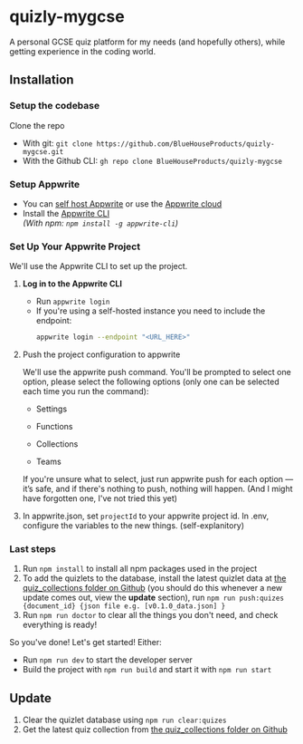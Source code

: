 # **quizly-mygcse**

A personal GCSE quiz platform for my needs (and hopefully others), while getting experience in the coding world.

## Installation

### Setup the codebase
Clone the repo
   - With git: `git clone https://github.com/BlueHouseProducts/quizly-mygcse.git`
   - With the Github CLI: `gh repo clone BlueHouseProducts/quizly-mygcse`

### Setup Appwrite
- You can [self host Appwrite](https://appwrite.io/docs/advanced/self-hosting) or use the [Appwrite cloud](https://cloud.appwrite.io)
- Install the [Appwrite CLI](https://appwrite.io/docs/tooling/command-line/installation)<br>
  *(With npm: `npm install -g appwrite-cli`)*

### Set Up Your Appwrite Project
We'll use the Appwrite CLI to set up the project.

1. **Log in to the Appwrite CLI**
    - Run `appwrite login`
    - If you're using a self-hosted instance you need to include the endpoint:
        ```bash
        appwrite login --endpoint "<URL_HERE>"
        ```
2. Push the project configuration to appwrite

    We'll use the appwrite push command. You'll be prompted to select one option, please select the following options (only one can be selected each time you run the command):

    - Settings

    - Functions

    - Collections

    - Teams

    If you're unsure what to select, just run appwrite push for each option — it’s safe, and if there's nothing to push, nothing will happen. (And I might have forgotten one, I've not tried this yet)

3. In appwrite.json, set `projectId` to your appwrite project id. In .env, configure the variables to the new things. (self-explanitory)

### Last steps
1. Run `npm install` to install all npm packages used in the project
2. To add the quizlets to the database, install the latest quizlet data at [the quiz_collections folder on Github](https://github.com/BlueHouseProducts/quizly-mygcse/tree/main/quiz_collections) (you should do this whenever a new update comes out, view the **update** section), run `npm run push:quizes {document_id} {json file e.g. [v0.1.0_data.json] }`
3. Run `npm run doctor` to clear all the things you don't need, and check everything is ready!

So you've done!
Let's get started! Either:
- Run `npm run dev` to start the developer server
- Build the project with `npm run build` and start it with `npm run start`

## Update
1. Clear the quizlet database using `npm run clear:quizes`
2. Get the latest quiz collection from [the quiz_collections folder on Github](https://github.com/BlueHouseProducts/quizly-mygcse/tree/main/quiz_collections)
